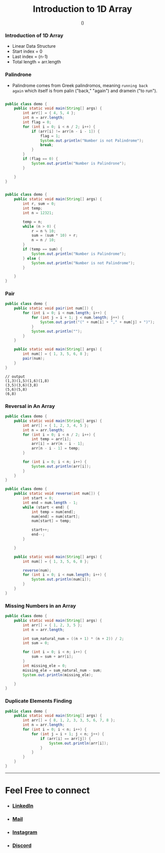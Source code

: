 <h1 align="center"> Introduction to 1D Array   </h1>
<p align="center" > () </p>

### Introduction of 1D Array
+ Linear Data Structure
+ Start index = 0
+ Last index = (n-1)
+ Total length = arr.length

### Palindrone
+ Palindrome comes from Greek palindromos, meaning `running back again` which itself is from palin ("back," "again") and dramein ("to run").

```java

public class demo {
    public static void main(String[] args) {
        int arr[] = { 4, 5, 4 };
        int n = arr.length;
        int flag = 0;
        for (int i = 0; i < n / 2; i++) {
            if (arr[i] != arr[n - i - 1]) {
                flag = 1;
                System.out.println("Number is not Palindrome");
                break;
            }
        }
        if (flag == 0) {
            System.out.println("Number is Palindrone");
        }

    }
}

```
```java

public class demo {
    public static void main(String[] args) {
        int r, sum = 0;
        int temp;
        int n = 12321;

        temp = n;
        while (n > 0) {
            r = n % 10;
            sum = (sum * 10) + r;
            n = n / 10;
        }
        if (temp == sum) {
            System.out.println("Number is Palindrome");
        } else {
            System.out.println("Number is not Palindrome");
        }

    }
}


```

### Pair
```java
public class demo {
    public static void pair(int num[]) {
        for (int i = 0; i < num.length; i++) {
            for (int j = i + 1; j < num.length; j++) {
                System.out.print("(" + num[i] + "," + num[j] + ")");
            }
            System.out.println("");
        }
    }

    public static void main(String[] args) {
        int num[] = { 1, 3, 5, 6, 8 };
        pair(num);
    }
}


```
```
// output
(1,3)(1,5)(1,6)(1,8)
(3,5)(3,6)(3,8)
(5,6)(5,8)
(6,8)

```

### Reversal in An Array

```java
public class demo {
    public static void main(String[] args) {
        int arr[] = { 1, 2, 3, 4, 5 };
        int n = arr.length;
        for (int i = 0; i < n / 2; i++) {
            int temp = arr[i];
            arr[i] = arr[n - i - 1];
            arr[n - i - 1] = temp;
        }

        for (int i = 0; i < n; i++) {
            System.out.println(arr[i]);
        }
    }
}
```

```java
public class demo {
    public static void reverse(int num[]) {
        int start = 0;
        int end = num.length - 1;
        while (start < end) {
            int temp = num[end];
            num[end] = num[start];
            num[start] = temp;

            start++;
            end--;
        }

    }

    public static void main(String[] args) {
        int num[] = { 1, 3, 5, 6, 8 };

        reverse(num);
        for (int i = 0; i < num.length; i++) {
            System.out.println(num[i]);
        }
    }
}


```

### Missing Numbers in an Array

```java
public class demo {
    public static void main(String[] args) {
        int arr[] = { 1, 2, 3, 5 };
        int n = arr.length;

        int sum_natural_num = ((n + 1) * (n + 2)) / 2;
        int sum = 0;

        for (int i = 0; i < n; i++) {
            sum = sum + arr[i];
        }
        int missing_ele = 0;
        missing_ele = sum_natural_num - sum;
        System.out.println(missing_ele);

    }
}

```

### Duplicate Elements Finding
```java
public class demo {
    public static void main(String[] args) {
        int arr[] = { 8, 1, 2, 3, 3, 5, 6, 7, 8 };
        int n = arr.length;
        for (int i = 0; i < n; i++) {
            for (int j = i + 1; j < n; j++) {
                if (arr[i] == arr[j]) {
                    System.out.println(arr[i]);
                }
            }
        }
    }
}

```



***

# Feel Free to connect
+ ### [LinkedIn](https://www.linkedin.com/in/saurabhbahadur)
+ ### [Mail](mailto:singhsaurabhbahadur@gmail.com)
+ ### [Instagram](https://www.instagram.com/saurabhbahadur_)
+ ### [Discord](https://discord.gg/aQR27Bg7de)


